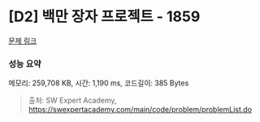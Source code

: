 # [D2] 백만 장자 프로젝트 - 1859 

[문제 링크](https://swexpertacademy.com/main/code/problem/problemDetail.do?contestProbId=AV5LrsUaDxcDFAXc) 

### 성능 요약

메모리: 259,708 KB, 시간: 1,190 ms, 코드길이: 385 Bytes



> 출처: SW Expert Academy, https://swexpertacademy.com/main/code/problem/problemList.do